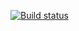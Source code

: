 [![Build status](https://ci.appveyor.com/api/projects/status/ep8k15bej4qn1d55?svg=true)](https://ci.appveyor.com/project/Natalie-Roach/bdd-task)
